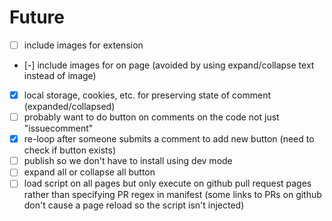 # Future

* [ ] include images for extension
* [-] include images for on page (avoided by using expand/collapse text instead of image)
* [x] local storage, cookies, etc. for preserving state of comment (expanded/collapsed)
* [ ] probably want to do button on comments on the code not just "issuecomment"
* [x] re-loop after someone submits a comment to add new button (need to check if button exists)
* [ ] publish so we don't have to install using dev mode
* [ ] expand all or collapse all button
* [ ] load script on all pages but only execute on github pull request pages rather than specifying PR regex in manifest (some links to PRs on github don't cause a page reload so the script isn't injected)
